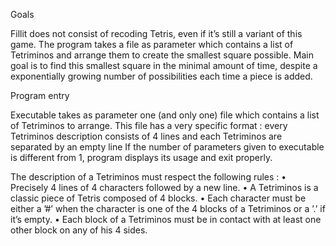 Goals

Fillit does not consist of recoding Tetris, even if it’s still a variant of this game.
The program takes a file as parameter which contains a list of Tetriminos and
arrange them to create the smallest square possible. Main goal is to
find this smallest square in the minimal amount of time, despite a exponentially growing
number of possibilities each time a piece is added.


Program entry

Executable takes as parameter one (and only one) file which contains a
list of Tetriminos to arrange. This file has a very specific format : every Tetriminos
description consists of 4 lines and each Tetriminos are separated by an empty line
If the number of parameters given to executable is different from 1, program
displays its usage and exit properly.

The description of a Tetriminos must respect the following rules :
• Precisely 4 lines of 4 characters followed by a new line.
• A Tetriminos is a classic piece of Tetris composed of 4 blocks.
• Each character must be either a ’#’ when the character is one of the 4 blocks of
a Tetriminos or a ’.’ if it’s empty.
• Each block of a Tetriminos must be in contact with at least one other block on
any of his 4 sides.
